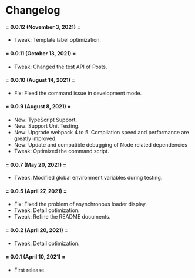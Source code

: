 # Changelog


#### = 0.0.12 (November 3, 2021) =

* Tweak: Template label optimization.


#### = 0.0.11 (October 13, 2021) =

* Tweak: Changed the test API of Posts.


#### = 0.0.10 (August 14, 2021) =

* Fix: Fixed the command issue in development mode.



#### = 0.0.9 (August 8, 2021) =

* New: TypeScript Support.
* New: Support Unit Testing.
* New: Upgrade webpack 4 to 5. Compilation speed and performance are greatly improved.
* New: Update and compatible debugging of Node related dependencies
* Tweak: Optimized the command script.


#### = 0.0.7 (May 20, 2021) =

* Tweak: Modified global environment variables during testing.


#### = 0.0.5 (April 27, 2021) =

* Fix: Fixed the problem of asynchronous loader display.
* Tweak: Detail optimization.
* Tweak: Refine the README documents.



#### = 0.0.2 (April 20, 2021) =

* Tweak: Detail optimization.


#### = 0.0.1 (April 10, 2021) =

* First release.
